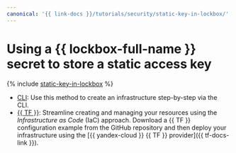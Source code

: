 ```yaml
---
canonical: '{{ link-docs }}/tutorials/security/static-key-in-lockbox/'
---
```


# Using a {{ lockbox-full-name }} secret to store a static access key

{% include [static-key-in-lockbox](../../../_tutorials/security/static-key-in-lockbox.md) %}

* [CLI](console.md): Use this method to create an infrastructure step-by-step via the CLI.
* [{{ TF }}](terraform.md): Streamline creating and managing your resources using the _Infrastructure as Code_ (IaC) approach. Download a {{ TF }} configuration example from the GitHub repository and then deploy your infrastructure using the [{{ yandex-cloud }} {{ TF }} provider]({{ tf-docs-link }}).